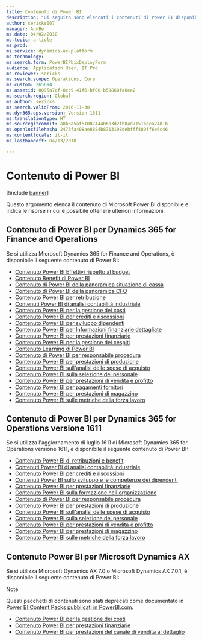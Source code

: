 ```yaml
---
title: Contenuto di Power BI
description: "Di seguito sono elencati i contenuti di Power BI disponibile e si indica le risorse in cui è possibile ottenere ulteriori."
author: sericks007
manager: AnnBe
ms.date: 04/02/2018
ms.topic: article
ms.prod: 
ms.service: dynamics-ax-platform
ms.technology: 
ms.search.form: PowerBIPbixDeployForm
audience: Application User, IT Pro
ms.reviewer: sericks
ms.search.scope: Operations, Core
ms.custom: 265694
ms.assetid: 0095a7cf-8cc9-41f6-bf00-b59868fa6ea2
ms.search.region: Global
ms.author: sericks
ms.search.validFrom: 2016-11-30
ms.dyn365.ops.version: Version 1611
ms.translationtype: HT
ms.sourcegitcommit: a8b5a5af5108744406a3d2fb84d7151baea2481b
ms.openlocfilehash: 2473fa408ae8884b8713198debfff489ff6e6c46
ms.contentlocale: it-it
ms.lasthandoff: 04/13/2018

---
```


# <a name="power-bi-content"></a>Contenuto di Power BI
[!include [banner](../includes/banner.md)]

Questo argomento elenca il contenuto di Microsoft Power BI disponibile e indica le risorse in cui è possibile ottenere ulteriori informazioni.

## <a name="power-bi-content-for-dynamics-365-for-finance-and-operations"></a>Contenuto di Power BI per Dynamics 365 for Finance and Operations
Se si utilizza Microsoft Dynamics 365 for Finance and Operations, è disponibile il seguente contenuto di Power BI:

- [Contenuto Power BI Effettivi rispetto al budget](ledger-budgets-power-bi.md)
- [Contenuto Benefit di Power BI](benefits-power-bi.md)
- [Contenuto di Power BI della panoramica situazione di cassa](../../financials/cash-bank-management/Cash-Overview-Power-BI-content.md)
- [Contenuto di Power BI della panoramica CFO](CFO-power-bi.md)
- [Contenuto Power BI per retribuzione](compensation-power-bi.md)
- [Contenuti Power BI di analisi contabilità industriale](cost-accounting-analysis-content-pack.md) 
- [Contenuto Power BI per la gestione dei costi](cost-management-content-pack.md)    
- [Contenuto Power BI per crediti e riscossioni](../../financials/accounts-receivable/credit-collections-power-bi.md)
- [Contenuto Power BI per sviluppo dipendenti](employee-development-PBI.md) 
- [Contenuto Power BI per Informazioni finanziarie dettagliate](financial-insights.md)
- [Contenuto Power BI per prestazioni finanziarie](financial-performance-power-bi-content-pack.md)
- [Contenuto Power BI per la gestione dei cespiti](../../financials/fixed-assets/Fixed-asset-management-workspace.md)
- [Contenuto Learning di Power BI](learning-power-bi.md)
- [Contenuto di Power BI per responsabile procedura](practice-manager-power-bi.md)
- [Contenuto Power BI per prestazioni di produzione](production-performance-power-bi.md)
- [Contenuto Power BI sull'analisi delle spese di acquisto](purchase-content-pack-for-power-bi.md) 
- [Contenuto Power BI sulla selezione del personale](recruiting-analysis-power-bi-content-pack.md) 
- [Contenuto Power BI per prestazioni di vendita e profitto](sales-profitability-performance-content-pack.md)
- [Contenuto Power BI per pagamenti fornitori](../../financials/accounts-payable/Vendor-payments-workspace.md)
- [Contenuto Power BI per prestazioni di magazzino](warehouse-power-bi-content.md)
- [Contenuto Power BI sulle metriche della forza lavoro](workforce-analysis-power-bi-content-pack.md)  

## <a name="power-bi-content-for-dynamics-365-for-operations-version-1611"></a>Contenuto di Power BI per Dynamics 365 for Operations versione 1611
Se si utilizza l'aggiornamento di luglio 1611 di Microsoft Dynamics 365 for Operations versione 1611, è disponibile il seguente contenuto di Power BI:

- [Contenuto Power BI di retribuzioni e benefit](compensation-and-benefits-analysis-power-bi-content-pack.md)   
- [Contenuti Power BI di analisi contabilità industriale](cost-accounting-analysis-content-pack.md) 
- [Contenuto Power BI per crediti e riscossioni](../../financials/accounts-receivable/credit-collections-power-bi.md)
- [Contenuti Power BI sullo sviluppo e le competenze dei dipendenti](employee-competencies-and-development-analysis-power-bi-content-pack.md) 
- [Contenuto Power BI per prestazioni finanziarie](financial-performance-power-bi-content-pack.md)
- [Contenuto Power BI sulla formazione nell'organizzazione](organizational-training-analysis-power-bi-content-pack.md) 
- [Contenuto di Power BI per responsabile procedura](practice-manager-power-bi.md)
- [Contenuto Power BI per prestazioni di produzione](production-performance-power-bi.md)
- [Contenuto Power BI sull'analisi delle spese di acquisto](purchase-content-pack-for-power-bi.md) 
- [Contenuto Power BI sulla selezione del personale](recruiting-analysis-power-bi-content-pack.md) 
- [Contenuto Power BI per prestazioni di vendita e profitto](sales-profitability-performance-content-pack.md)
- [Contenuto Power BI per prestazioni di magazzino](warehouse-power-bi-content.md)
- [Contenuto Power BI sulle metriche della forza lavoro](workforce-analysis-power-bi-content-pack.md)  

## <a name="power-bi-content-for-microsoft-dynamics-ax"></a>Contenuto Power BI per Microsoft Dynamics AX
Se si utilizza Microsoft Dynamics AX 7.0 o Microsoft Dynamics AX 7.0.1, è disponibile il seguente contenuto di Power BI:

> [!Note]
> Questi pacchetti di contenuti sono stati deprecati come documentato in [Power BI Content Packs pubblicati in PowerBI.com](https://docs.microsoft.com/en-us/dynamics365/unified-operations/dev-itpro/migration-upgrade/deprecated-features#power-bi-content-packs-published-to-powerbicom).

- [Contenuto Power BI per la gestione dei costi](cost-management-content-pack.md)    
- [Contenuto Power BI per prestazioni finanziarie](financial-performance-power-bi-content-pack.md)
- [Contenuto Power BI per prestazioni del canale di vendita al dettaglio](retail-channel-performance-dashboard-power-bi-data.md) 




